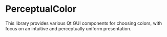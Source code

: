 <!--
SPDX-FileCopyrightText: Lukas Sommer <sommerluk@gmail.com>
SPDX-License-Identifier: BSD-2-Clause OR MIT
-->

# PerceptualColor

This library provides various Qt GUI components for choosing colors, with focus on an intuitive and perceptually uniform presentation.
